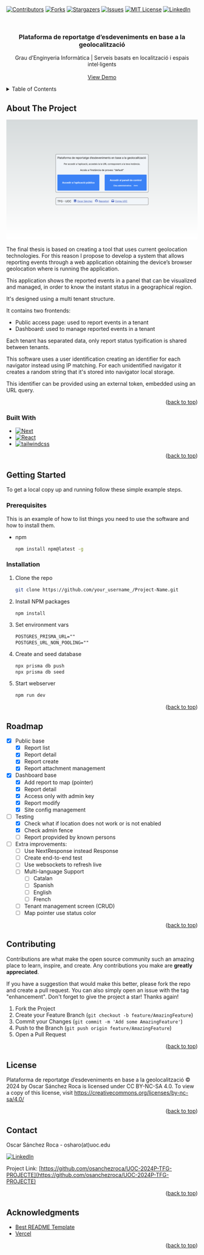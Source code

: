 <!-- Improved compatibility of back to top link: See: https://github.com/othneildrew/Best-README-Template/pull/73 -->
<a name="readme-top"></a>
<!--
*** Thanks for checking out the Best-README-Template. If you have a suggestion
*** that would make this better, please fork the repo and create a pull request
*** or simply open an issue with the tag "enhancement".
*** Don't forget to give the project a star!
*** Thanks again! Now go create something AMAZING! :D
-->



<!-- PROJECT SHIELDS -->
<!--
*** I'm using markdown "reference style" links for readability.
*** Reference links are enclosed in brackets [ ] instead of parentheses ( ).
*** See the bottom of this document for the declaration of the reference variables
*** for contributors-url, forks-url, etc. This is an optional, concise syntax you may use.
*** https://www.markdownguide.org/basic-syntax/#reference-style-links
-->
[![Contributors][contributors-shield]][contributors-url]
[![Forks][forks-shield]][forks-url]
[![Stargazers][stars-shield]][stars-url]
[![Issues][issues-shield]][issues-url]
[![MIT License][license-shield]][license-url]
[![LinkedIn][linkedin-shield]][linkedin-url]



<!-- PROJECT LOGO -->
<br />
<div align="center">

  <h3 align="center">Plataforma de reportatge d’esdeveniments en base a la geolocalització</h3>

  <p align="center">
    Grau d’Enginyeria Informàtica | Serveis basats en localització i espais intel·ligents 
    <br />
    <br />
    <a href="https://uoc-2024-p-tfg-projecte.vercel.app/">View Demo</a>
  </p>
</div>



<!-- TABLE OF CONTENTS -->
<details>
  <summary>Table of Contents</summary>
  <ol>
    <li>
      <a href="#about-the-project">About The Project</a>
      <ul>
        <li><a href="#built-with">Built With</a></li>
      </ul>
    </li>
    <li>
      <a href="#getting-started">Getting Started</a>
      <ul>
        <li><a href="#prerequisites">Prerequisites</a></li>
        <li><a href="#installation">Installation</a></li>
      </ul>
    </li>
    <li><a href="#roadmap">Roadmap</a></li>
    <li><a href="#contributing">Contributing</a></li>
    <li><a href="#license">License</a></li>
    <li><a href="#contact">Contact</a></li>
    <li><a href="#acknowledgments">Acknowledgments</a></li>
  </ol>
</details>



<!-- ABOUT THE PROJECT -->
## About The Project

[![TFG Screen Shot][product-screenshot]](https://uoc-2024-p-tfg-projecte.vercel.app/)

The final thesis is based on creating a tool that uses current geolocation technologies. For this reason I propose to develop a system that allows reporting events through a web application obtaining the device’s browser geolocation where is running the application.

This application shows the reported events in a panel that can be visualized and managed, in order to know the instant status in a geographical region.

It's designed using a multi tenant structure.

It contains two frontends:
- Public access page: used to report events in a tenant
- Dashboard: used to manage reported events in a tenant

Each tenant has separated data, only report status typification is shared between tenants.

This software uses a user identification creating an identifier for each navigator instead using IP matching. For each unidentified navigator it creates a random string that it's stored into navigator local storage.

This identifier can be provided using an external token, embedded using an URL query.

<p align="right">(<a href="#readme-top">back to top</a>)</p>



### Built With

* [![Next][Next.js]][Next-url]
* [![React][React.js]][React-url]
* [![tailwindcss][tailwindcss]][tailwindcss-url]

<p align="right">(<a href="#readme-top">back to top</a>)</p>



<!-- GETTING STARTED -->
## Getting Started

To get a local copy up and running follow these simple example steps.

### Prerequisites

This is an example of how to list things you need to use the software and how to install them.
* npm
  ```sh
  npm install npm@latest -g
  ```

### Installation

1. Clone the repo
   ```sh
   git clone https://github.com/your_username_/Project-Name.git
   ```
2. Install NPM packages
   ```sh
   npm install
   ```
3. Set environment vars
    ```env
    POSTGRES_PRISMA_URL=""
    POSTGRES_URL_NON_POOLING=""
    ```
4. Create and seed database
    ```
    npx prisma db push
    npx prisma db seed
    ```
5. Start webserver
    ```sh
    npm run dev
    ```

<p align="right">(<a href="#readme-top">back to top</a>)</p>



<!-- ROADMAP -->
## Roadmap
- [x] Public base
    - [x] Report list
    - [x] Report detail
    - [x] Report create
    - [x] Report attachment management
- [x] Dashboard base
    - [x] Add report to map (pointer)
    - [x] Report detail
    - [x] Access only with admin key
    - [x] Report modify
    - [x] Site config management
- [ ] Testing
    - [x] Check what if location does not work or is not enabled
    - [x] Check admin fence
    - [ ] Report propvided by known persons
- [ ] Extra improvements:
    - [ ] Use NextResponse instead Response
    - [ ] Create end-to-end test 
    - [ ] Use websockets to refresh live
    - [ ] Multi-language Support
        - [ ] Catalan
        - [ ] Spanish
        - [ ] English
        - [ ] French
    - [ ] Tenant management screen (CRUD)
    - [ ] Map pointer use status color 

<p align="right">(<a href="#readme-top">back to top</a>)</p>



<!-- CONTRIBUTING -->
## Contributing

Contributions are what make the open source community such an amazing place to learn, inspire, and create. Any contributions you make are **greatly appreciated**.

If you have a suggestion that would make this better, please fork the repo and create a pull request. You can also simply open an issue with the tag "enhancement".
Don't forget to give the project a star! Thanks again!

1. Fork the Project
2. Create your Feature Branch (`git checkout -b feature/AmazingFeature`)
3. Commit your Changes (`git commit -m 'Add some AmazingFeature'`)
4. Push to the Branch (`git push origin feature/AmazingFeature`)
5. Open a Pull Request

<p align="right">(<a href="#readme-top">back to top</a>)</p>



<!-- LICENSE -->
## License

Plataforma de reportatge d’esdeveniments en base a la geolocalització © 2024 by Oscar Sánchez Roca is licensed under CC BY-NC-SA 4.0. To view a copy of this license, visit https://creativecommons.org/licenses/by-nc-sa/4.0/

<p align="right">(<a href="#readme-top">back to top</a>)</p>



<!-- CONTACT -->
## Contact

Oscar Sánchez Roca - osharo(at)uoc.edu

[![LinkedIn][linkedin-shield]][linkedin-url]

Project Link: [https://github.com/osanchezroca/UOC-2024P-TFG-PROJECTE](https://github.com/osanchezroca/UOC-2024P-TFG-PROJECTE)

<p align="right">(<a href="#readme-top">back to top</a>)</p>


<!-- ACKNOWLEDGMENTS -->
## Acknowledgments

* [Best README Template](https://github.com/othneildrew/Best-README-Template/)
* [Vercel](https://vercel.com/)

<p align="right">(<a href="#readme-top">back to top</a>)</p>

<!-- MARKDOWN LINKS & IMAGES -->
<!-- https://www.markdownguide.org/basic-syntax/#reference-style-links -->
[contributors-shield]: https://img.shields.io/github/contributors/osanchezroca/UOC-2024P-TFG-PROJECTE.svg?style=for-the-badge
[contributors-url]: https://github.com/osanchezroca/UOC-2024P-TFG-PROJECTE/graphs/contributors
[forks-shield]: https://img.shields.io/github/forks/osanchezroca/UOC-2024P-TFG-PROJECTE.svg?style=for-the-badge
[forks-url]: https://github.com/osanchezroca/UOC-2024P-TFG-PROJECTE/network/members
[stars-shield]: https://img.shields.io/github/stars/osanchezroca/UOC-2024P-TFG-PROJECTE.svg?style=for-the-badge
[stars-url]: https://github.com/osanchezroca/UOC-2024P-TFG-PROJECTE/stargazers
[issues-shield]: https://img.shields.io/github/issues/osanchezroca/UOC-2024P-TFG-PROJECTE.svg?style=for-the-badge
[issues-url]: https://github.com/osanchezroca/UOC-2024P-TFG-PROJECTE/issues
[license-shield]: https://img.shields.io/github/license/osanchezroca/UOC-2024P-TFG-PROJECTE.svg?style=for-the-badge
[license-url]: https://github.com/osanchezroca/UOC-2024P-TFG-PROJECTE/blob/master/LICENSE.txt
[linkedin-shield]: https://img.shields.io/badge/-LinkedIn-black.svg?style=for-the-badge&logo=linkedin&colorB=555
[linkedin-url]: https://linkedin.com/in/linkedin_username
[product-screenshot]: images/product-landing-page.png
[Next.js]: https://img.shields.io/badge/next.js-000000?style=for-the-badge&logo=nextdotjs&logoColor=white
[Next-url]: https://nextjs.org/
[tailwindcss]: https://img.shields.io/badge/tailwindcss-0F172A?&logo=tailwindcss 
[tailwindcss-url]: https://tailwindcss.com 
[React.js]: https://img.shields.io/badge/React-20232A?style=for-the-badge&logo=react&logoColor=61DAFB
[React-url]: https://reactjs.org/